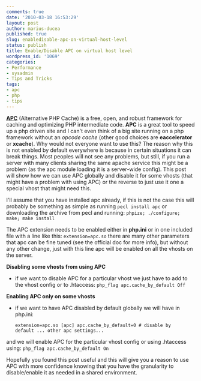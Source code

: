```yaml
---
comments: true
date: '2010-03-18 16:53:29'
layout: post
author: marius-ducea
published: true
slug: enabledisable-apc-on-virtual-host-level
status: publish
title: Enable/Disable APC on virtual host level
wordpress_id: '1069'
categories:
- Performance
- sysadmin
- Tips and Tricks
tags:
- apc
- php
- tips
---
```


[**APC**](http://pecl.php.net/package/APC) (Alternative PHP Cache) is a free, open, and robust framework for caching and optimizing PHP intermediate code. **APC** is a great tool to speed up a php driven site and I can't even think of a big site running on a php framework without an _opcode cache_ (other good choices are **eaccelerator** or **xcache**). Why would not everyone want to use this? The reason why this is not enabled by default everywhere is because in certain situations it can break things. Most peoples will not see any problems, but still, if you run a server with many clients sharing the same apache service this might be a problem (as the apc module loading it is a server-wide config). This post will show how we can use APC globally and disable it for some vhosts (that might have a problem with using APC) or the reverse to just use it one a special vhost that might need this.

I'll assume that you have installed apc already, if this is not the case this will probably be something as simple as running
`pecl install apc`
or downloading the archive from pecl and running:
`phpize; ./configure; make; make install`

The APC extension needs to be enabled either in **php.ini** or in one included file with a line like this:
`extension=apc.so`
there are many other parameters that apc can be fine tuned (see the official doc for more info), but without any other change, just with this line apc will be enabled on all the vhosts on the server.

**Disabling some vhosts from using APC**
- if we want to disable APC for a particular vhost we just have to add to the vhost config or to .htaccess:
`php_flag apc.cache_by_default Off`

**Enabling APC only on some vhosts**
- if we want to have APC disabled by default globally we will have in php.ini:

    
    <code>extension=apc.so
    [apc]
    apc.cache_by_default=0 # disable by default
    ... other apc settings...</code>


and we will enable APC for the particular vhost config or using .htaccess using:
`php_flag apc.cache_by_default On`

Hopefully you found this post useful and this will give you a reason to use APC with more confidence knowing that you have the granularity to disable/enable it as needed in a shared environment.

